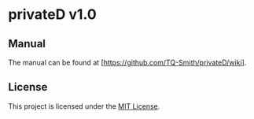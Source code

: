 # privateD v1.0

## Manual

The manual can be found at [https://github.com/TQ-Smith/privateD/wiki].

## License

This project is licensed under the [MIT License](./LICENSE).